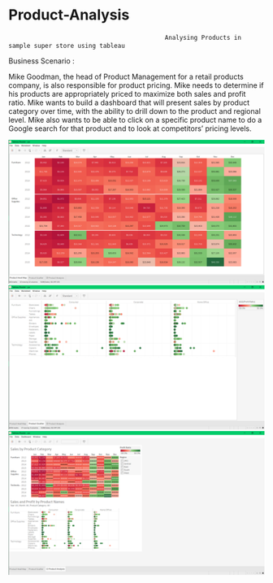 # Product-Analysis
                                               Analysing Products in sample super store using tableau
                                               
Business Scenario :


Mike Goodman, the head of Product Management for a retail products company, is also responsible for product pricing. Mike needs to determine if his products are appropriately priced to maximize both sales and profit ratio. Mike wants to build a dashboard that will present sales by product category over time, with the ability to drill down to the product and regional level. Mike also wants to be able to click on a specific product name to do a Google search for that product and to look at competitors’ pricing levels. 

![](https://github.com/BalaMungala/Product-Analysis/blob/master/pa/Slide1.PNG)
![](https://github.com/BalaMungala/Product-Analysis/blob/master/pa/Slide2.PNG)
![](https://github.com/BalaMungala/Product-Analysis/blob/master/pa/Slide3.PNG)
